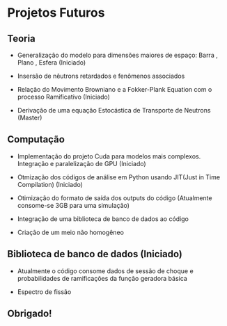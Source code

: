 # Projetos Futuros

## Teoria

* Generalização do modelo para dimensões maiores de espaço: Barra , Plano , Esfera (Iniciado)

* Insersão de nêutrons retardados e fenômenos associados

* Relação do Movimento Browniano e a Fokker-Plank Equation com o processo Ramificativo (Iniciado)

* Derivação de uma equação Estocástica de Transporte de Neutrons (Master) 

## Computação

* Implementação do projeto Cuda para modelos mais complexos. Integração e paralelização de GPU (Iniciado)

* Otmização dos códigos de análise em Python usando JIT(Just in Time Compilation) (Iniciado)

* Otimização do formato de saída dos outputs do código (Atualmente consome-se 3GB para uma simulação)

* Integração de uma biblioteca de banco de dados ao código

* Criação de um meio não homogêneo

## Biblioteca de banco de dados (Iniciado)

* Atualmente o código consome dados de sessão de choque e probabilidades de ramificações da função geradora básica
 
* Espectro de fissão


## Obrigado!



